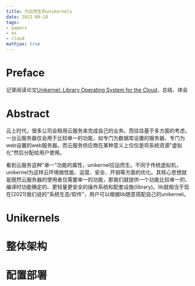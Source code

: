 ```yaml
---
title: 为云而生的unikernels
date: 2021-09-18
tags: 
- papers
- os
- cloud
mathjax: true
---
```


# Preface

记录阅读论文[Unikernel: Library Operating System for the Cloud]，总结、体会

# Abstract

云上时代，很多公司会租用云服务来完成自己的业务。而往往基于多方面的考虑，一台云服务器仅会用于比较单一的功能，如专门为数据库设置的服务器、专门为web设置的web服务器。而云服务供应商在某种意义上仅仅是将系统资源"虚拟化"然后分配给用户使用。

看到云服务这种"单一"功能的属性，unikernel应运而生。不同于传统虚拟机，unikernel为这样云环境做性能、运营、安全、开销等方面的优化。其核心思想就是既然云服务器的使用者仅需要单一的功能，那我们就提供一个功能比较单一的、编译时功能确定的、更轻量更安全的操作系统和配套设施(library)。lib就相当于现在(2021)我们说的"系统生态/软件"，用户可以根据lib随意搭配自己的unikernel。


Unikernels
===========

# 整体架构

# 配置部署


[Unikernel: Library Operating System for the Cloud]: https://dl.acm.org/doi/10.1145/2490301.2451167
